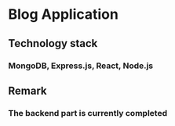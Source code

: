 # Blog Application

## Technology stack

### MongoDB, Express.js, React, Node.js

## Remark

### The backend part is currently completed
